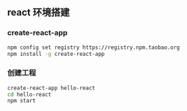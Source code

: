 ## react 环境搭建
### create-react-app
```sh
npm config set registry https://registry.npm.taobao.org
npm install -g create-react-app
```
### 创建工程
```sh
create-react-app hello-react
cd hello-react
npm start
```
